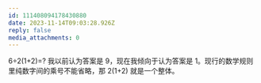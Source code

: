 ```yaml
---
id: 111408094178430880
date: 2023-11-14T09:03:28.926Z
reply: false
media_attachments: 0
---
```


6÷2(1+2)=? 我以前认为答案是 9，现在我倾向于认为答案是 1。现行的数学规则里纯数字间的乘号不能省略，那 2(1+2) 就是一个整体。

